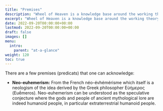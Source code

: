 ```yaml
---
title: "Premises"
description: "Wheel of Heaven is a knowledge base around the working theory that life on Earth was intelligently designed by an extraterrestrial civilization, the so-called Elohim."
excerpt: "Wheel of Heaven is a knowledge base around the working theory that life on Earth was intelligently designed by an extraterrestrial civilization, the so-called Elohim."
date: 2022-09-20T00:00:00+00:00
lastmod: 2022-09-20T00:00:00+00:00
draft: false
images: []
menu:
  intro:
    parent: "at-a-glance"
weight: 120
toc: true
---
```


There are a few premises (predicats) that one can acknowledge:

- **Neo-euhemerism:** From the French néo-évhémérisme which itself is a neologism of the idea derived by the Greek philosopher Εὐήμερος (Euḗmeros). Neo-euhemerism can be understood as the speculative conjecture where the gods and people of ancient mythological lore are indeed humanoid people, in particular extraterrestrial humanoid people.

